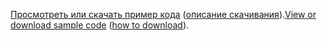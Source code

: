 <span data-ttu-id="5b93c-101">[Просмотреть или скачать пример кода](https://github.com/aspnet/Docs/tree/master/aspnetcore/tutorials/first-mvc-app/start-mvc/sample) ([описание скачивания](xref:index#how-to-download-a-sample)).</span><span class="sxs-lookup"><span data-stu-id="5b93c-101">[View or download sample code](https://github.com/aspnet/Docs/tree/master/aspnetcore/tutorials/first-mvc-app/start-mvc/sample) ([how to download](xref:index#how-to-download-a-sample)).</span></span>